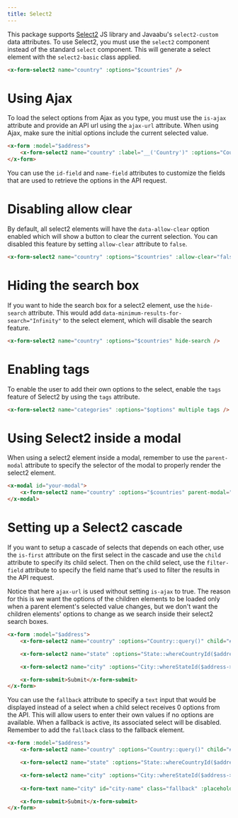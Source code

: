 ```yaml
---
title: Select2
---
```


This package supports [Select2](https://select2.org/) JS library and Javaabu's `select2-custom` data attributes.
To use Select2, you must use the `select2` component instead of the standard `select` component. This will generate a select element with the `select2-basic` class applied.

```html
<x-form-select2 name="country" :options="$countries" />
```

# Using Ajax

To load the select options from Ajax as you type, you must use the `is-ajax` attribute and provide an API url using the `ajax-url` attribute.
When using Ajax, make sure the initial options include the current selected value.

```html
<x-form :model="$address">
    <x-form-select2 name="country" :label="__('Country')" :options="Country::whereId(isset($address) ? $address->country_id : old('country'))" :ajax-url="route('api.countries.index')" is-ajax />
</x-form>
```

You can use the `id-field` and `name-field` attributes to customize the fields that are used to retrieve the options in the API request.

# Disabling allow clear 

By default, all select2 elements will have the `data-allow-clear` option enabled which will show a button to clear the current selection.
You can disabled this feature by setting `allow-clear` attribute to `false`.

```html
<x-form-select2 name="country" :options="$countries" :allow-clear="false" />
```

# Hiding the search box

If you want to hide the search box for a select2 element, use the `hide-search` attribute.
This would add `data-minimum-results-for-search="Infinity"` to the select element, which will disable the search feature.

```html
<x-form-select2 name="country" :options="$countries" hide-search />
```

# Enabling tags

To enable the user to add their own options to the select, enable the `tags` feature of Select2 by using the `tags` attribute.

```html
<x-form-select2 name="categories" :options="$options" multiple tags />
```

# Using Select2 inside a modal

When using a select2 element inside a modal, remember to use the `parent-modal` attribute to specify the selector of the modal to properly render the select2 element.

```html
<x-modal id="your-modal">
    <x-form-select2 name="country" :options="$countries" parent-modal="#your-modal" />
</x-modal>
```

# Setting up a Select2 cascade

If you want to setup a cascade of selects that depends on each other, use the `is-first` attribute on the first select in the cascade and use the `child` attribute to specify its child select.
Then on the child select, use the `filter-field` attribute to specify the field name that's used to filter the results in the API request.

Notice that here `ajax-url` is used without setting `is-ajax` to true. The reason for this is we want the options of the children elements to be loaded only when a parent element's selected value changes, but we don't want the children elements' options to change as we search inside their select2 search boxes. 

```html
<x-form :model="$address">
    <x-form-select2 name="country" :options="Country::query()" child="#state" is-first />

    <x-form-select2 name="state" :options="State::whereCountryId($address->country?->id ?? null)" :ajax-url="route('api.states.index')" child="#city" filter-field="country" />

    <x-form-select2 name="city" :options="City::whereStateId($address->state?->id ?? null)" :ajax-url="route('api.cities.index')" filter-field="state" relation />

    <x-form-submit>Submit</x-form-submit>
</x-form>
```

You can use the `fallback` attribute to specify a `text` input that would be displayed instead of a select when a child select receives 0 options from the API. 
This will allow users to enter their own values if no options are available. When a fallback is active, its associated select will be disabled. Remember to add the `fallback` class to the fallback element. 

```html
<x-form :model="$address">
    <x-form-select2 name="country" :options="Country::query()" child="#state" is-first />

    <x-form-select2 name="state" :options="State::whereCountryId($address->country?->id ?? null)" :ajax-url="route('api.states.index')" child="#city" filter-field="country" />

    <x-form-select2 name="city" :options="City::whereStateId($address->state?->id ?? null)" :ajax-url="route('api.cities.index')" fallback="#city-name" filter-field="state" relation />
    
    <x-form-text name="city" id="city-name" class="fallback" :placeholder="__('Write your own city name...')" />

    <x-form-submit>Submit</x-form-submit>
</x-form>
```
